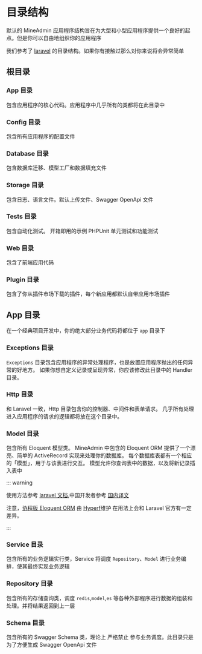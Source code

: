 # 目录结构

默认的 MineAdmin 应用程序结构旨在为大型和小型应用程序提供一个良好的起点。但是你可以自由地组织你的应用程序

我们参考了 [laravel](https://laravel.com/) 的目录结构。如果你有接触过那么对你来说将会异常简单

## 根目录

### App 目录

包含应用程序的核心代码。应用程序中几乎所有的类都将在此目录中

### Config 目录

包含所有应用程序的配置文件

### Database 目录

包含数据库迁移、模型工厂和数据填充文件

### Storage 目录

包含日志、语言文件。默认上传文件、Swagger OpenApi 文件

### Tests 目录

包含自动化测试。 开箱即用的示例 PHPUnit 单元测试和功能测试

### Web 目录

包含了前端应用代码

### Plugin 目录

包含了你从插件市场下载的插件，每个新应用都默认自带应用市场插件

## App 目录

在一个经典项目开发中，你的绝大部分业务代码将都位于 `app` 目录下

### Exceptions 目录

`Exceptions` 目录包含应用程序的异常处理程序，也是放置应用程序抛出的任何异常的好地方。 如果你想自定义记录或呈现异常，你应该修改此目录中的 Handler 目录。

### Http 目录

和 Laravel 一致，Http 目录包含你的控制器、中间件和表单请求。 几乎所有处理进入应用程序的请求的逻辑都将放在这个目录中。


### Model 目录

包含所有 Eloquent 模型类。 MineAdmin 中包含的 Eloquent ORM 提供了一个漂亮、简单的 ActiveRecord 实现来处理你的数据库。 每个数据库表都有一个相应的「模型」，用于与该表进行交互。 模型允许你查询表中的数据，以及将新记录插入表中

::: warning

使用方法参考 [laravel 文档](https://laravel.com/docs/11.x/eloquent),中国开发者参考 [国内译文](https://learnku.com/docs/laravel/10.x/eloquent/14888)

注意，[协程版 Eloquent ORM](https://hyperf.wiki/3.1/#/en/) 由 [Hyperf](https://github.com/hyperf/hyperf)维护
在用法上会和 Laravel 官方有一定差异。

:::

### Service 目录

包含所有的业务逻辑实行类，Service 将调度 `Repository`、`Model` 进行业务编排，使其最终实现业务逻辑

### Repository 目录

包含所有的存储查询类，调度 `redis`,`model`,`es` 等各种外部程序进行数据的组装和处理。并将结果返回到上一层

### Schema 目录

包含所有的 Swagger Schema 类，理论上 <el-tag type="danger">严格禁止</el-tag> 参与业务调度。此目录只是为了方便生成 Swagger OpenApi 文件

